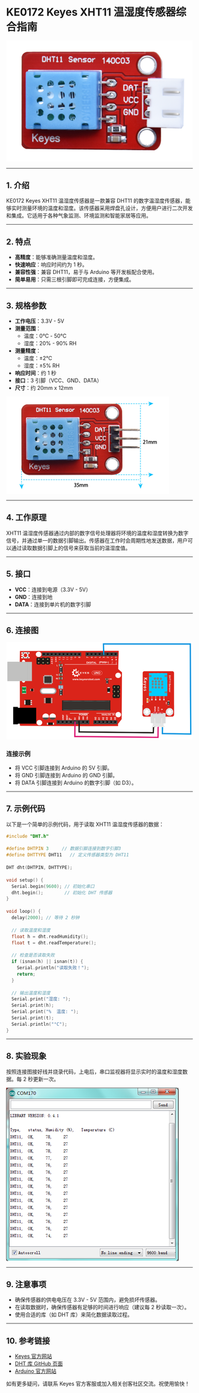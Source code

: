 # KE0172 Keyes XHT11 温湿度传感器综合指南

![image-20250318090828597](media/image-20250318090828597.png)

---

## 1. 介绍
KE0172 Keyes XHT11 温湿度传感器是一款兼容 DHT11 的数字温湿度传感器，能够实时测量环境的温度和湿度。该传感器采用焊盘孔设计，方便用户进行二次开发和集成。它适用于各种气象监测、环境监测和智能家居等应用。

---

## 2. 特点
- **高精度**：能够准确测量温度和湿度。
- **快速响应**：响应时间约为 1 秒。
- **兼容性强**：兼容 DHT11，易于与 Arduino 等开发板配合使用。
- **简单易用**：只需三根引脚即可完成连接，方便集成。

---

## 3. 规格参数
- **工作电压**：3.3V - 5V  
- **测量范围**：
  - 温度：0℃ - 50℃
  - 湿度：20% - 90% RH  
- **测量精度**：
  - 温度：±2℃
  - 湿度：±5% RH  
- **响应时间**：约 1 秒  
- **接口**：3 引脚（VCC、GND、DATA）  
- **尺寸**：约 20mm x 12mm  

![image-20250319110233872](media/image-20250319110233872.png)

---

## 4. 工作原理
XHT11 温湿度传感器通过内部的数字信号处理器将环境的温度和湿度转换为数字信号，并通过单一的数据引脚输出。传感器在工作时会周期性地发送数据，用户可以通过读取数据引脚上的信号来获取当前的温湿度值。

---

## 5. 接口
- **VCC**：连接到电源（3.3V - 5V）
- **GND**：连接到地
- **DATA**：连接到单片机的数字引脚

---

## 6. 连接图
![image-20250318090846944](media/image-20250318090846944.png)

### 连接示例
- 将 VCC 引脚连接到 Arduino 的 5V 引脚。
- 将 GND 引脚连接到 Arduino 的 GND 引脚。
- 将 DATA 引脚连接到 Arduino 的数字引脚（如 D3）。

---

## 7. 示例代码
以下是一个简单的示例代码，用于读取 XHT11 温湿度传感器的数据：
```cpp
#include "DHT.h"

#define DHTPIN 3     // 数据引脚连接到数字引脚3
#define DHTTYPE DHT11   // 定义传感器类型为 DHT11

DHT dht(DHTPIN, DHTTYPE);

void setup() {
  Serial.begin(9600); // 初始化串口
  dht.begin();        // 初始化 DHT 传感器
}

void loop() {
  delay(2000); // 等待 2 秒钟

  // 读取温度和湿度
  float h = dht.readHumidity();
  float t = dht.readTemperature();

  // 检查是否读取失败
  if (isnan(h) || isnan(t)) {
    Serial.println("读取失败！");
    return;
  }

  // 输出温度和湿度
  Serial.print("湿度: ");
  Serial.print(h);
  Serial.print("%  温度: ");
  Serial.print(t);
  Serial.println("°C");
}
```

---

## 8. 实验现象
按照连接图接好线并烧录代码，上电后，串口监视器将显示实时的温度和湿度数据。每 2 秒更新一次。

![image-20250318090904041](media/image-20250318090904041.png)

---

## 9. 注意事项
- 确保传感器的供电电压在 3.3V - 5V 范围内，避免损坏传感器。
- 在读取数据时，确保传感器有足够的时间进行响应（建议每 2 秒读取一次）。
- 使用合适的库（如 DHT 库）来简化数据读取过程。

---

## 10. 参考链接
- [Keyes 官方网站](http://www.keyes-robot.com/)  
- [DHT 库 GitHub 页面](https://github.com/adafruit/DHT-sensor-library)  
- [Arduino 官方网站](https://www.arduino.cc)  

如有更多疑问，请联系 Keyes 官方客服或加入相关创客社区交流。祝使用愉快！
